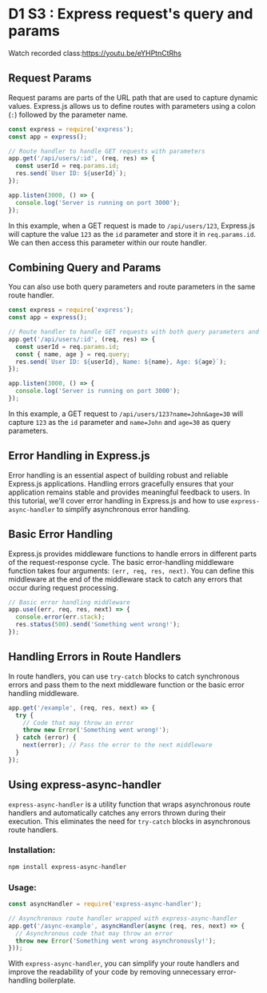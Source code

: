 # D1 S3 : Express request's query and params

Watch recorded class:https://youtu.be/eYHPtnCtRhs

## Request Params

Request params are parts of the URL path that are used to capture dynamic values. Express.js allows us to define routes with parameters using a colon (`:`) followed by the parameter name.

```javascript
const express = require('express');
const app = express();

// Route handler to handle GET requests with parameters
app.get('/api/users/:id', (req, res) => {
  const userId = req.params.id;
  res.send(`User ID: ${userId}`);
});

app.listen(3000, () => {
  console.log('Server is running on port 3000');
});
```

In this example, when a GET request is made to `/api/users/123`, Express.js will capture the value `123` as the `id` parameter and store it in `req.params.id`. We can then access this parameter within our route handler.

## Combining Query and Params

You can also use both query parameters and route parameters in the same route handler.

```javascript
const express = require('express');
const app = express();

// Route handler to handle GET requests with both query parameters and params
app.get('/api/users/:id', (req, res) => {
  const userId = req.params.id;
  const { name, age } = req.query;
  res.send(`User ID: ${userId}, Name: ${name}, Age: ${age}`);
});

app.listen(3000, () => {
  console.log('Server is running on port 3000');
});
```

In this example, a GET request to `/api/users/123?name=John&age=30` will capture `123` as the `id` parameter and `name=John` and `age=30` as query parameters.

## Error Handling in Express.js

Error handling is an essential aspect of building robust and reliable Express.js applications. Handling errors gracefully ensures that your application remains stable and provides meaningful feedback to users. In this tutorial, we'll cover error handling in Express.js and how to use `express-async-handler` to simplify asynchronous error handling.

## Basic Error Handling

Express.js provides middleware functions to handle errors in different parts of the request-response cycle. The basic error-handling middleware function takes four arguments: `(err, req, res, next)`. You can define this middleware at the end of the middleware stack to catch any errors that occur during request processing.

```javascript
// Basic error handling middleware
app.use((err, req, res, next) => {
  console.error(err.stack);
  res.status(500).send('Something went wrong!');
});
```

## Handling Errors in Route Handlers

In route handlers, you can use `try-catch` blocks to catch synchronous errors and pass them to the next middleware function or the basic error handling middleware.

```javascript
app.get('/example', (req, res, next) => {
  try {
    // Code that may throw an error
    throw new Error('Something went wrong!');
  } catch (error) {
    next(error); // Pass the error to the next middleware
  }
});
```

## Using express-async-handler

`express-async-handler` is a utility function that wraps asynchronous route handlers and automatically catches any errors thrown during their execution. This eliminates the need for `try-catch` blocks in asynchronous route handlers.

### Installation:

```bash
npm install express-async-handler
```

### Usage:

```javascript
const asyncHandler = require('express-async-handler');

// Asynchronous route handler wrapped with express-async-handler
app.get('/async-example', asyncHandler(async (req, res, next) => {
  // Asynchronous code that may throw an error
  throw new Error('Something went wrong asynchronously!');
}));
```

With `express-async-handler`, you can simplify your route handlers and improve the readability of your code by removing unnecessary error-handling boilerplate.